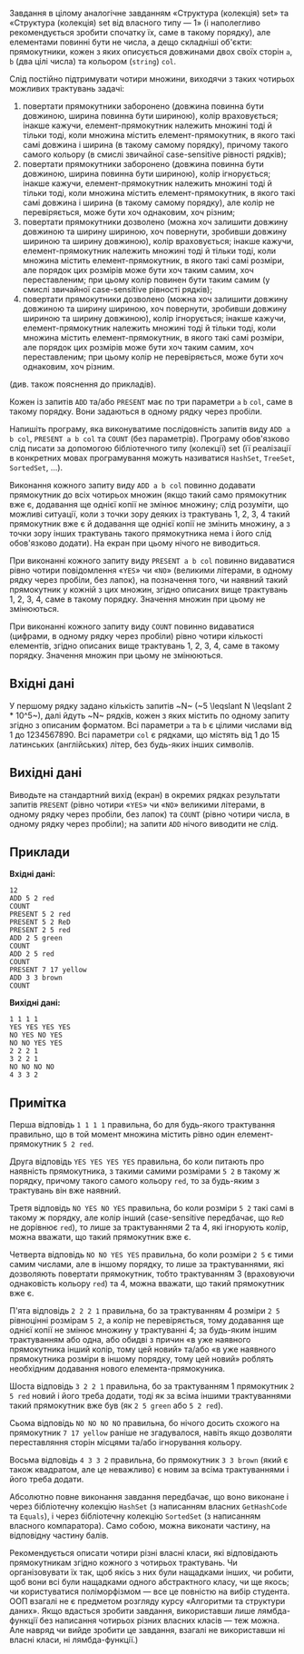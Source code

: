 ﻿Завдання в цілому аналогічне завданням «Структура (колекція) set» та «Структура (колекція) set від власного типу — 1» (і наполегливо рекомендується зробити спочатку їх, саме в такому порядку), але елементами повинні бути не числа, а дещо складніші об'єкти: прямокутники, кожен з яких описується довжинами двох своїх сторін `a`, `b` (два цілі числа) та кольором (`string`) `col`.

Cлід постійно підтримувати чотири множини, виходячи з таких чотирьох можливих трактувань задачі:
1. повертати прямокутники заборонено (довжина повинна бути довжиною, ширина повинна бути шириною), колір враховується; інакше кажучи, елемент-прямокутник належить множині тоді й тільки тоді, коли множина містить елемент-прямокутник, в якого такі самі довжина і ширина (в такому самому порядку), причому такого самого кольору (в смислі звичайної case-sensitive рівності рядків);
2. повертати прямокутники заборонено (довжина повинна бути довжиною, ширина повинна бути шириною), колір ігнорується; інакше кажучи, елемент-прямокутник належить множині тоді й тільки тоді, коли множина містить елемент-прямокутник, в якого такі самі довжина і ширина (в такому самому порядку), але колір не перевіряється, може бути хоч однаковим, хоч різним;
3. повертати прямокутники дозволено (можна хоч залишити довжину довжиною та ширину шириною, хоч повернути, зробивши довжину шириною та ширину довжиною), колір враховується; інакше кажучи, елемент-прямокутник належить множині тоді й тільки тоді, коли множина містить елемент-прямокутник, в якого такі самі розміри, але порядок цих розмірів може бути хоч таким самим, хоч переставленим; при цьому колір повинен бути таким самим (у смислі звичайної case-sensitive рівності рядків);
4. повертати прямокутники дозволено (можна хоч залишити довжину довжиною та ширину шириною, хоч повернути, зробивши довжину шириною та ширину довжиною), колір ігнорується; інакше кажучи, елемент-прямокутник належить множині тоді й тільки тоді, коли множина містить елемент-прямокутник, в якого такі самі розміри, але порядок цих розмірів може бути хоч таким самим, хоч переставленим; при цьому колір не перевіряється, може бути хоч однаковим, хоч різним.

(див. також пояснення до прикладів).

Кожен із запитів `ADD` та/або `PRESENT` має по три параметри `a` `b` `col`, саме в такому порядку. Вони задаються в одному рядку через пробіли.

Напишіть програму, яка виконуватиме послідовність запитів виду `ADD a b col`, `PRESENT a b col` та `COUNT` (без параметрів). Програму обов'язково слід писати за допомогою бібліотечного типу (колекції) set (її реалізації в конкретних мовах програмування можуть називатися `HashSet`, `TreeSet`, `SortedSet`, ...).

Виконання кожного запиту виду `ADD a b col` повинно додавати прямокутник до всіх чотирьох множин (якщо такий само прямокутник вже є, додавання ще однієї копії не змінює множину; слід розуміти, що можливі ситуації, коли з точки зору деяких із трактувань 1, 2, 3, 4 такий прямокутник вже є й додавання ще однієї копії не змінить множину, а з точки зору інших трактувань такого прямокутника нема і його слід обов'язково додати). На екран при цьому нічого не виводиться.

При виконанні кожного запиту виду `PRESENT a b col` повинно видаватися рівно чотири повідомлення «`YES`» чи «`NO`» (великими літерами, в одному рядку через пробіли, без лапок), на позначення того, чи наявний такий прямокутник у кожній з цих множин, згідно описаних вище трактувань 1, 2, 3, 4, саме в такому порядку. Значення множин при цьому не змінюються.

При виконанні кожного запиту виду `COUNT` повинно видаватися (цифрами, в одному рядку через пробіли) рівно чотири кількості елементів, згідно описаних вище трактувань 1, 2, 3, 4, саме в такому порядку. Значення множин при цьому не змінюються.

## Вхідні дані
У першому рядку задано кількість запитів ~N~ (~5 \leqslant N \leqslant 2 * 10^5~), далі йдуть ~N~ рядків, кожен з яких містить по одному запиту згідно з описаним форматом. Всі параметри `a` та `b` є цілими числами від 1 до 1234567890. Всі параметри `col` є рядками, що містять від 1 до 15 латинських (англійських) літер, без будь-яких інших символів.

## Вихідні дані
Виводьте на стандартний вихід (екран) в окремих рядках результати запитів `PRESENT` (рівно чотири «`YES`» чи «`NO`» великими літерами, в одному рядку через пробіли, без лапок) та `COUNT` (рівно чотири числа, в одному рядку через пробіли); на запити `ADD` нічого виводити не слід.

## Приклади
**Вхідні дані:**
```
12
ADD 5 2 red
COUNT
PRESENT 5 2 red
PRESENT 5 2 ReD
PRESENT 2 5 red
ADD 2 5 green
COUNT
ADD 2 5 red
COUNT
PRESENT 7 17 yellow
ADD 3 3 brown
COUNT
```

**Вихідні дані:**
```
1 1 1 1
YES YES YES YES
NO YES NO YES
NO NO YES YES
2 2 2 1
3 2 2 1
NO NO NO NO
4 3 3 2
```

## Примітка
Перша відповідь `1 1 1 1` правильна, бо для будь-якого трактування правильно, що в той момент множина містить рівно один елемент-прямокутник `5 2 red`.

Друга відповідь `YES YES YES YES` правильна, бо коли питають про наявність прямокутника, з такими самими розмірами `5 2` в такому ж порядку, причому такого самого кольору `red`, то за будь-яким з трактувань він вже наявний.

Третя відповідь `NO YES NO YES` правильна, бо коли розміри `5 2` такі самі в такому ж порядку, але колір інший (case-sensitive передбачає, що `ReD` не дорівнює `red`), то лише за трактуваннями 2 та 4, які ігнорують колір, можна вважати, що такий прямокутник вже є.

Четверта відповідь `NO NO YES YES` правильна, бо коли розміри `2 5` є тими самим числами, але в іншому порядку, то лише за трактуваннями, які дозволяють повертати прямокутник, тобто трактуванням 3 (враховуючи однаковість кольору `red`) та 4, можна вважати, що такий прямокутник вже є.

П'ята відповідь `2 2 2 1` правильна, бо за трактуванням 4 розміри `2 5` рівноцінні розмірам `` 5 2 ``, а колір не перевіряється, тому додавання ще однієї копії не змінює множину у трактуванні 4; за будь-яким іншим трактуванням або одна, або обидві з причин «в уже наявного прямокутника інший колір, тому цей новий» та/або «в уже наявного прямокутника розміри в іншому порядку, тому цей новий» роблять необхідним додавання нового елемента-прямокуника.

Шоста відповідь `3 2 2 1` правильна, бо за трактуванням 1 прямокутник `2 5 red` новий і його треба додати, тоді як за всіма іншими трактуваннями такий прямокутник вже був (як `2 5 green` або `5 2 red`).

Сьома відповідь `NO NO NO NO` правильна, бо нічого досить схожого на прямокутник `7 17 yellow` раніше не згадувалося, навіть якщо дозволяти переставляння сторін місцями та/або ігнорування кольору.

Восьма відповідь `4 3 3 2` правильна, бо прямокутник `3 3 brown` (який є також квадратом, але це неважливо) є новим за всіма трактуваннями і його треба додати.

Абсолютно повне виконання завдання передбачає, що воно виконане і через бібліотечну колекцію `HashSet` (з написанням власних `GetHashCode` та `Equals`), і через бібліотечну колекцію `SortedSet` (з написанням власного компаратора). Само собою, можна виконати частину, на відповідну частину балів.

Рекомендується описати чотири різні власні класи, які відповідають прямокутникам згідно кожного з чотирьох трактувань. Чи організовувати їх так, щоб якісь з них були нащадками інших, чи робити, щоб вони всі були нащадками одного абстрактного класу, чи ще якось; чи користуватися поліморфізмом — все це повністю на вибір студента. ООП взагалі не є предметом розгляду курсу «Алгоритми та структури даних». Якщо вдасться зробити завдання, використавши лише лямбда-функції без написання чотирьох різних власних класів — теж можна. Але навряд чи вийде зробити це завдання, взагалі не використавши ні власні класи, ні лямбда-функції.)